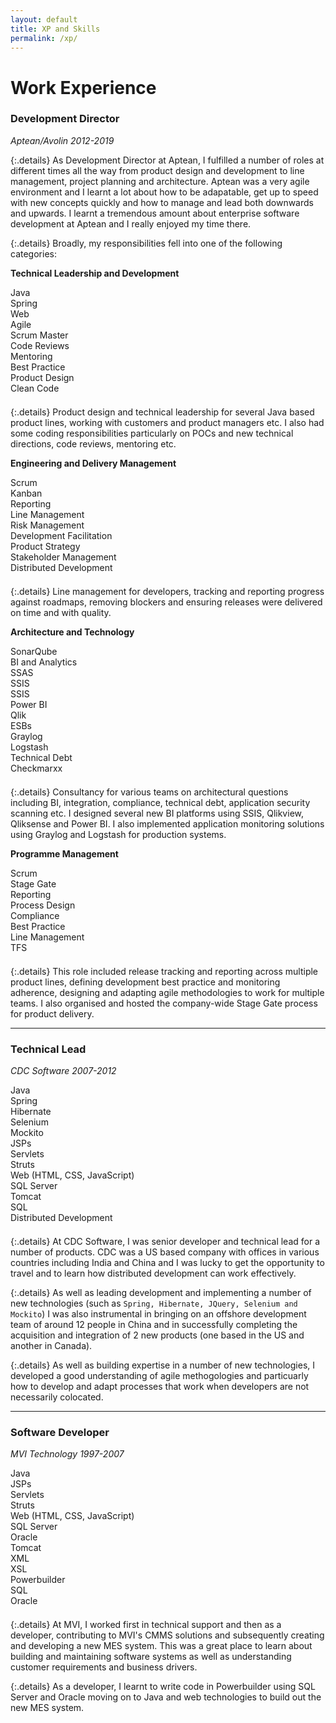 ```yaml
---
layout: default
title: XP and Skills
permalink: /xp/
---
```


<style>
.details {
    padding-left: 1em;
}
.tags {
    padding-bottom: 0.5em;
}
</style>

# Work Experience

### Development Director
*Aptean/Avolin 2012-2019*

{:.details}
As Development Director at Aptean, I fulfilled a number of roles at different times all the way from product design and development to line management, project planning and architecture. Aptean was a very agile environment and I learnt a lot about how to be adapatable, get up to speed with new concepts quickly and how to manage and lead both downwards and upwards. I learnt a tremendous amount about enterprise software development at Aptean and I really enjoyed my time there.

{:.details}
Broadly, my responsibilities fell into one of the following categories:

**Technical Leadership and Development**

<div class="tags">
<div class="badge badge-secondary">Java</div>
<div class="badge badge-secondary">Spring</div>
<div class="badge badge-secondary">Web</div>
<div class="badge badge-secondary">Agile</div>
<div class="badge badge-secondary">Scrum Master</div>
<div class="badge badge-secondary">Code Reviews</div>
<div class="badge badge-secondary">Mentoring</div>
<div class="badge badge-secondary">Best Practice</div>
<div class="badge badge-secondary">Product Design</div>
<div class="badge badge-secondary">Clean Code</div>
</div>

{:.details}
Product design and technical leadership for several Java based product lines, working with customers and product managers etc. I also had some coding responsibilities particularly on POCs and new technical directions, code reviews, mentoring etc.

**Engineering and Delivery Management**

<div class="tags">
<div class="badge badge-secondary">Scrum</div>
<div class="badge badge-secondary">Kanban</div>
<div class="badge badge-secondary">Reporting</div>
<div class="badge badge-secondary">Line Management</div>
<div class="badge badge-secondary">Risk Management</div>
<div class="badge badge-secondary">Development Facilitation</div>
<div class="badge badge-secondary">Product Strategy</div>
<div class="badge badge-secondary">Stakeholder Management</div>
<div class="badge badge-secondary">Distributed Development</div>
</div>

{:.details}
Line management for developers, tracking and reporting progress against roadmaps, removing blockers and ensuring releases were delivered on time and with quality.

**Architecture and Technology**

<div class="tags">
<div class="badge badge-secondary">SonarQube</div>
<div class="badge badge-secondary">BI and Analytics</div>
<div class="badge badge-secondary">SSAS</div>
<div class="badge badge-secondary">SSIS</div>
<div class="badge badge-secondary">SSIS</div>
<div class="badge badge-secondary">Power BI</div>
<div class="badge badge-secondary">Qlik</div>
<div class="badge badge-secondary">ESBs</div>
<div class="badge badge-secondary">Graylog</div>
<div class="badge badge-secondary">Logstash</div>
<div class="badge badge-secondary">Technical Debt</div>
<div class="badge badge-secondary">Checkmarxx</div>
</div>

{:.details}
Consultancy for various teams on architectural questions including BI, integration,
compliance, technical debt, application security scanning etc. I designed several new BI platforms using SSIS, Qlikview, Qliksense and Power BI. I also implemented application monitoring solutions using Graylog and Logstash for production systems.

**Programme Management**

<div class="tags">
<div class="badge badge-secondary">Scrum</div>
<div class="badge badge-secondary">Stage Gate</div>
<div class="badge badge-secondary">Reporting</div>
<div class="badge badge-secondary">Process Design</div>
<div class="badge badge-secondary">Compliance</div>
<div class="badge badge-secondary">Best Practice</div>
<div class="badge badge-secondary">Line Management</div>
<div class="badge badge-secondary">TFS</div>
</div>

{:.details}
This role included release tracking and reporting across multiple product lines, defining development best practice and monitoring adherence, designing and adapting agile methodologies to work for multiple teams. I also organised and hosted the company-wide Stage Gate process for product delivery.

* * *
### Technical Lead
*CDC Software 2007-2012*

<div class="tags">
<div class="badge badge-secondary">Java</div>
<div class="badge badge-secondary">Spring</div>
<div class="badge badge-secondary">Hibernate</div>
<div class="badge badge-secondary">Selenium</div>
<div class="badge badge-secondary">Mockito</div>
<div class="badge badge-secondary">JSPs</div>
<div class="badge badge-secondary">Servlets</div>
<div class="badge badge-secondary">Struts</div>
<div class="badge badge-secondary">Web (HTML, CSS, JavaScript)</div>
<div class="badge badge-secondary">SQL Server</div>
<div class="badge badge-secondary">Tomcat</div>
<div class="badge badge-secondary">SQL</div>
<div class="badge badge-secondary">Distributed Development</div>
</div>

{:.details}
At CDC Software, I was senior developer and technical lead for a number of products. CDC was a US based company with offices in various countries including India and China and I was lucky to get the opportunity to travel and to learn how distributed development can work effectively.

{:.details}
As well as leading development and implementing a number of new technologies (such as `Spring, Hibernate, JQuery, Selenium and Mockito`) I was also instrumental in bringing on an offshore development team of around 12 people in China and in successfully completing the acquisition and integration of 2 new products (one based in the US and another in Canada).

{:.details}
As well as building expertise in a number of new technologies, I developed a good understanding of agile methogologies and particuarly how to develop and adapt processes that work when developers are not necessarily colocated.

* * *
### Software Developer
*MVI Technology 1997-2007*

<div class="tags">
<div class="badge badge-secondary">Java</div>
<div class="badge badge-secondary">JSPs</div>
<div class="badge badge-secondary">Servlets</div>
<div class="badge badge-secondary">Struts</div>
<div class="badge badge-secondary">Web (HTML, CSS, JavaScript)</div>
<div class="badge badge-secondary">SQL Server</div>
<div class="badge badge-secondary">Oracle</div>
<div class="badge badge-secondary">Tomcat</div>
<div class="badge badge-secondary">XML</div>
<div class="badge badge-secondary">XSL</div>
<div class="badge badge-secondary">Powerbuilder</div>
<div class="badge badge-secondary">SQL</div>
<div class="badge badge-secondary">Oracle</div>
</div>

{:.details}
At MVI, I worked first in technical support and then as a developer, contributing to MVI's CMMS solutions and subsequently creating and developing a new MES system. This was a great place to learn about building and maintaining software systems as well as understanding customer requirements and business drivers.

{:.details}
As a developer, I learnt to write code in Powerbuilder using SQL Server and Oracle moving on to Java and web technologies to build out the new MES system.

